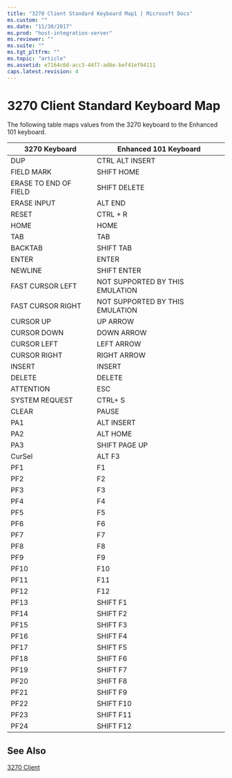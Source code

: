 ```yaml
---
title: "3270 Client Standard Keyboard Map1 | Microsoft Docs"
ms.custom: ""
ms.date: "11/30/2017"
ms.prod: "host-integration-server"
ms.reviewer: ""
ms.suite: ""
ms.tgt_pltfrm: ""
ms.topic: "article"
ms.assetid: e7164c6d-acc3-44f7-ad6e-bef41ef94111
caps.latest.revision: 4
---
```

# 3270 Client Standard Keyboard Map
The following table maps values from the 3270 keyboard to the Enhanced 101 keyboard.  
  
|3270 Keyboard|Enhanced 101 Keyboard|  
|-------------------|---------------------------|  
|DUP|CTRL ALT INSERT|  
|FIELD MARK|SHIFT HOME|  
|ERASE TO END OF FIELD|SHIFT DELETE|  
|ERASE INPUT|ALT END|  
|RESET|CTRL + R|  
|HOME|HOME|  
|TAB|TAB|  
|BACKTAB|SHIFT TAB|  
|ENTER|ENTER|  
|NEWLINE|SHIFT ENTER|  
|FAST CURSOR LEFT|NOT SUPPORTED BY THIS EMULATION|  
|FAST CURSOR RIGHT|NOT SUPPORTED BY THIS EMULATION|  
|CURSOR UP|UP ARROW|  
|CURSOR DOWN|DOWN ARROW|  
|CURSOR LEFT|LEFT ARROW|  
|CURSOR RIGHT|RIGHT ARROW|  
|INSERT|INSERT|  
|DELETE|DELETE|  
|ATTENTION|ESC|  
|SYSTEM REQUEST|CTRL+ S|  
|CLEAR|PAUSE|  
|PA1|ALT INSERT|  
|PA2|ALT HOME|  
|PA3|SHIFT PAGE UP|  
|CurSel|ALT F3|  
|PF1|F1|  
|PF2|F2|  
|PF3|F3|  
|PF4|F4|  
|PF5|F5|  
|PF6|F6|  
|PF7|F7|  
|PF8|F8|  
|PF9|F9|  
|PF10|F10|  
|PF11|F11|  
|PF12|F12|  
|PF13|SHIFT F1|  
|PF14|SHIFT F2|  
|PF15|SHIFT F3|  
|PF16|SHIFT F4|  
|PF17|SHIFT F5|  
|PF18|SHIFT F6|  
|PF19|SHIFT F7|  
|PF20|SHIFT F8|  
|PF21|SHIFT F9|  
|PF22|SHIFT F10|  
|PF23|SHIFT F11|  
|PF24|SHIFT F12|  
  
## See Also  
 [3270 Client](../core/3270-client1.md)